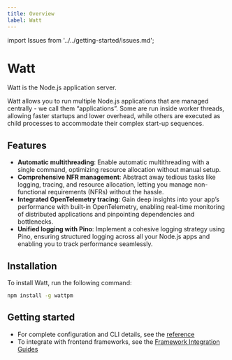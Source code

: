 ```yaml
---
title: Overview
label: Watt
---
```


import Issues from '../../getting-started/issues.md';

# Watt

Watt is the Node.js application server.

Watt allows you to run multiple Node.js applications that are managed centrally - we call them “applications”.
Some are run inside worker threads, allowing faster startups and lower overhead, while others are executed as child processes to accommodate their complex start-up sequences.

## Features

- **Automatic multithreading**: Enable automatic multithreading with a single command, optimizing resource allocation without manual setup.
- **Comprehensive NFR management**: Abstract away tedious tasks like logging, tracing, and resource allocation, letting you manage non-functional requirements (NFRs) without the hassle.
- **Integrated OpenTelemetry tracing**: Gain deep insights into your app’s performance with built-in OpenTelemetry, enabling real-time monitoring of distributed applications and pinpointing dependencies and bottlenecks.
- **Unified logging with Pino**: Implement a cohesive logging strategy using Pino, ensuring structured logging across all your Node.js apps and enabling you to track performance seamlessly.

## Installation

To install Watt, run the following command:

```bash
npm install -g wattpm
```

## Getting started

- For complete configuration and CLI details, see the [reference](./reference.md)
- To integrate with frontend frameworks, see the [Framework Integration Guides](/docs/guides/frameworks)

<Issues />
